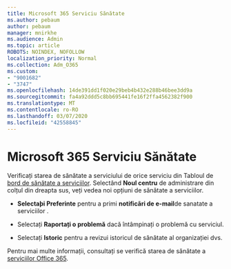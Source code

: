 ```yaml
---
title: Microsoft 365 Serviciu Sănătate
ms.author: pebaum
author: pebaum
manager: mnirkhe
ms.audience: Admin
ms.topic: article
ROBOTS: NOINDEX, NOFOLLOW
localization_priority: Normal
ms.collection: Adm_O365
ms.custom:
- "9001682"
- "3747"
ms.openlocfilehash: 14de391dd1f020e29beb4b432e288b46bee3dd9a
ms.sourcegitcommit: fa4a92ddd5c8bb695441fe16f2ffa4562382f900
ms.translationtype: MT
ms.contentlocale: ro-RO
ms.lasthandoff: 03/07/2020
ms.locfileid: "42558845"
---
```

# <a name="microsoft-365-service-health"></a>Microsoft 365 Serviciu Sănătate


Verificați starea de sănătate a serviciului de orice serviciu din Tabloul de [bord de sănătate a serviciilor](https://admin.microsoft.com/Adminportal/Home?source=applauncher#/servicehealth). Selectând **Noul centru** de administrare din colțul din dreapta sus, veți vedea noi opțiuni de sănătate a serviciilor.

- **Selectaþi Preferinte** pentru a primi **notificãri de e-mail**de sanatate a serviciilor .

- Selectați **Raportați o problemă** dacă întâmpinați o problemă cu serviciul.

- Selectați **Istoric** pentru a revizui istoricul de sănătate al organizației dvs. 

Pentru mai multe informații, consultați se verifică starea de sănătate a [serviciilor Office 365](https://docs.microsoft.com/en-us/office365/enterprise/view-service-health). 